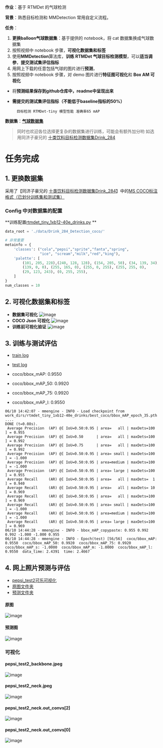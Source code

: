 **作业**：基于 RTMDet 的气球检测

**背景**：熟悉目标检测和 MMDetection 常用自定义流程。

**任务**：

1. **更换balloon气球数据集**：基于提供的 notebook，将 cat 数据集换成气球数据集
2. 按照视频中 notebook 步骤，**可视化数据集和标签**
3. 使用**MMDetection**算法库，**训练 RTMDet 气球目标检测模型**，可以**适当调参**，**提交测试集评估指标**
4. 用网上下载的任意包括气球的图片进行**预测**，
5. 按照视频中 notebook 步骤，对 demo 图片进行**特征图可视化**和 **Box AM 可视化**
 


- 将**预测结果保存到github仓库中，readme中呈现出来**
- **需提交的测试集评估指标（不能低于baseline指标的50%）**

        目标检测 RTMDet-tiny 模型性能 准确率65 mAP

**数据集**：[**气球数据集**](https://download.openmmlab.com/mmyolo/data/balloon_dataset.zip) 

> 同时也欢迎各位选择更复杂的数据集进行训练，可能会有额外加分哟
> 如选用同济子豪兄的 [十类饮料目标检测数据集Drink_284 ](https://github.com/TommyZihao/Train_Custom_Dataset/tree/main/%E7%9B%AE%E6%A0%87%E6%A3%80%E6%B5%8B/%E7%9B%AE%E6%A0%87%E6%A3%80%E6%B5%8B%E6%95%B0%E6%8D%AE%E9%9B%86)

# 任务完成
## 1. 更换数据集
采用了【同济子豪兄的 [十类饮料目标检测数据集Drink_284](https://link.zhihu.com/?target=https%3A//github.com/TommyZihao/Train_Custom_Dataset/tree/main/%25E7%259B%25AE%25E6%25A0%2587%25E6%25A3%2580%25E6%25B5%258B/%25E7%259B%25AE%25E6%25A0%2587%25E6%25A3%2580%25E6%25B5%258B%25E6%2595%25B0%25E6%258D%25AE%25E9%259B%2586)】中的[MS COCO标注格式（已划分训练集和测试集）](https://link.zhihu.com/?target=https%3A//zihao-download.obs.cn-east-3.myhuaweicloud.com/yolov8/datasets/Drink_284_Detection_Dataset/Drink_284_Detection_coco.zip)

### **Config 中对数据集的配置** 

**训练配置[rtmdet_tiny_1xb12-40e_drinks.py](https://github.com/chg0901/openmmlab2-hong/blob/main/Assignment3/mmdetection/rtmdet_tiny_1xb12-40e_drinks.py) **

```python 
data_root = './data/Drink_284_Detection_coco/'

# 非常重要
metainfo = {
    'classes': ("cola","pepsi","sprite","fanta","spring", 
                "ice", "scream","milk","red","king"),
    'palette': [
        (101, 205, 228),(240, 128, 128), (154, 205, 50), (34, 139, 34), 
        (139, 0, 0), (255, 165, 0), (255, 0, 255), (255, 255, 0), 
        (29, 123, 243), (0, 255, 255), 
    ]
}
num_classes = 10

```


## 2. 可视化数据集和标签
- **数据集可视化**
![image](https://github.com/chg0901/openmmlab2-hong/assets/8240984/8413ed9d-5274-43b4-85ee-51f40dfb4084)
- **COCO Json 可视化**
![image](https://github.com/chg0901/openmmlab2-hong/assets/8240984/d7b4300a-2e19-4102-9fef-3abb8cdef246)
- **训练前可视化验证**
![image](https://github.com/chg0901/openmmlab2-hong/assets/8240984/29cf2838-662a-4d02-82e5-9add6de8cb38)

## 3. 训练与测试评估

- [train log](https://github.com/chg0901/openmmlab2-hong/blob/main/Assignment3/mmdetection/work_dirs/rtmdet_tiny_1xb12-40e_drinks/20230610_141823/20230610_141823.log)
- [test log](https://github.com/chg0901/openmmlab2-hong/blob/main/Assignment3/mmdetection/work_dirs/rtmdet_tiny_1xb12-40e_drinks/20230610_144158/20230610_144158.log)

- coco/bbox_mAP: 0.9550
- coco/bbox_mAP_50: 0.9920
- coco/bbox_mAP_75: 0.9920
- coco/bbox_mAP_l: 0.9550

```
06/10 14:42:07 - mmengine - INFO - Load checkpoint from work_dirs/rtmdet_tiny_1xb12-40e_drinks/best_coco/bbox_mAP_epoch_35.pth
....
DONE (t=0.08s).
 Average Precision  (AP) @[ IoU=0.50:0.95 | area=   all | maxDets=100 ] = 0.955
 Average Precision  (AP) @[ IoU=0.50      | area=   all | maxDets=100 ] = 0.992
 Average Precision  (AP) @[ IoU=0.75      | area=   all | maxDets=100 ] = 0.992
 Average Precision  (AP) @[ IoU=0.50:0.95 | area= small | maxDets=100 ] = -1.000
 Average Precision  (AP) @[ IoU=0.50:0.95 | area=medium | maxDets=100 ] = -1.000
 Average Precision  (AP) @[ IoU=0.50:0.95 | area= large | maxDets=100 ] = 0.955
 Average Recall     (AR) @[ IoU=0.50:0.95 | area=   all | maxDets=  1 ] = 0.940
 Average Recall     (AR) @[ IoU=0.50:0.95 | area=   all | maxDets= 10 ] = 0.969
 Average Recall     (AR) @[ IoU=0.50:0.95 | area=   all | maxDets=100 ] = 0.969
 Average Recall     (AR) @[ IoU=0.50:0.95 | area= small | maxDets=100 ] = -1.000
 Average Recall     (AR) @[ IoU=0.50:0.95 | area=medium | maxDets=100 ] = -1.000
 Average Recall     (AR) @[ IoU=0.50:0.95 | area= large | maxDets=100 ] = 0.969
06/10 14:44:28 - mmengine - INFO - bbox_mAP_copypaste: 0.955 0.992 0.992 -1.000 -1.000 0.955
06/10 14:44:28 - mmengine - INFO - Epoch(test) [56/56]  coco/bbox_mAP: 0.9550  coco/bbox_mAP_50: 0.9920  coco/bbox_mAP_75: 0.9920  coco/bbox_mAP_s: -1.0000  coco/bbox_mAP_m: -1.0000  coco/bbox_mAP_l: 0.9550  data_time: 2.4391  time: 2.4667
```

## 4. 网上照片预测与评估
- [pepsi_test2可乐可视化](https://github.com/chg0901/openmmlab2-hong/tree/main/Assignment3/mmyolo/output/pepsi_test)
- [原图文件夹](https://github.com/chg0901/openmmlab2-hong/tree/main/Assignment3/mmdetection/data)
- [预测文件夹](https://github.com/chg0901/openmmlab2-hong/tree/main/Assignment3/mmyolo/output)

####  原图
![image](https://github.com/chg0901/openmmlab2-hong/blob/main/Assignment3/mmdetection/data/pepsi_test2.jpeg)
####  预测图
![image](https://github.com/chg0901/openmmlab2-hong/blob/main/Assignment3/mmyolo/output/pepsi_test2.jpeg)
### 可视化
####  pepsi_test2_backbone.jpeg
![image](https://github.com/chg0901/openmmlab2-hong/blob/main/Assignment3/mmyolo/output/pepsi_test/pepsi_test2_backbone.jpeg)
####  pepsi_test2_neck.jpeg
![image](https://github.com/chg0901/openmmlab2-hong/blob/main/Assignment3/mmyolo/output/pepsi_test/pepsi_test2_neck.jpeg)
####  pepsi_test2_neck.out_convs[2]
![image](https://github.com/chg0901/openmmlab2-hong/blob/main/Assignment3/mmyolo/output/pepsi_test/pepsi_test2_neck.out_convs%5B0%5D.jpeg)
####  pepsi_test2_neck.out_convs[0]
![image](https://github.com/chg0901/openmmlab2-hong/blob/main/Assignment3/mmyolo/output/pepsi_test/pepsi_test2_neck.out_convs%5B2%5D.jpeg)
